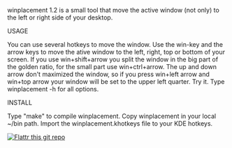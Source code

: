 winplacement 1.2
is a small tool that move the active window (not only) to the left or right side of your desktop. 

USAGE

You can use several hotkeys to move the window.
Use the win-key and the arrow keys to move the ative window to the left, right, top or bottom of your screen. If you use win+shift+arrow you split the window in the big part of the golden ratio, for the small part use win+ctrl+arrow.
The up and down arrow don't maximized the window, so if you press win+left arrow and win+top arrow your window will be set to the upper left quarter.
Try it. Type winplacement -h for all options.

INSTALL

Type "make" to compile winplacement.
Copy winplacement in your local ~/bin path.
Import the winplacement.khotkeys file to your KDE hotkeys.

[![Flattr this git repo](http://api.flattr.com/button/flattr-badge-large.png)](https://flattr.com/submit/auto?user_id=mb1248&url=https://github.com/mb1248/winplacement&title=winplacement&language=&tags=github&category=software)
